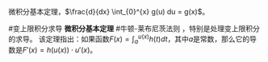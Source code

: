 微积分基本定理，$\frac{d}{dx} \int_{0}^{x} g(u) du = g(x)$。

#变上限积分求导
**微积分基本定理** #牛顿-莱布尼茨法则 ，特别是处理变上限积分的求导。
该定理指出：如果函数$F(x) = \int_{a}^{u(x)} h(t) dt$，其中$a$是常数，那么它的导数是$F'(x) = h(u(x)) \cdot u'(x)$。